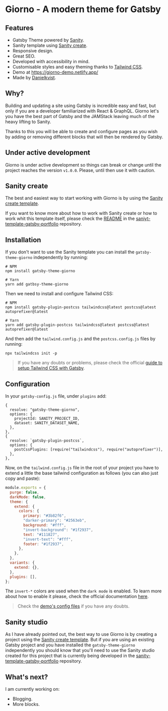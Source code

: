 # Giorno - A modern theme for Gatsby

## Features

- Gatsby Theme powered by [Sanity](https://www.sanity.io/).
- Sanity template using [Sanity create](https://www.sanity.io/create?template=danielkvist%2Fsanity-template-gatsby-portfolio).
- Responsive design.
- Great SEO.
- Developed with accessibility in mind.
- Customisable styles and easy theming thanks to [Tailwind CSS](https://tailwindcss.com/).
- Demo at https://giorno-demo.netlify.app/
- Made by [Danielkvist](https://dkvist.com/).

## Why?

Building and updating a site using Gatsby is incredible easy and fast, but only if you are a developer familiarized with React & GraphQL. Giorno let's you have the best part of Gatsby and the JAMStack leaving much of the heavy lifting to Sanity.

Thanks to this you will be able to create and configure pages as you wish by adding or removing different blocks that will then be rendered by Gatsby.

## Under active development

Giorno is under active development so things can break or change until the project reaches the version `v1.0.0`. Please, until then use it with caution.

## Sanity create

The best and easiest way to start working with Giorno is by using the [Sanity create template](https://www.sanity.io/create?template=danielkvist%2Fsanity-template-gatsby-portfolio).

If you want to know more about how to work with Sanity create or how to work whit this template itself, please check the [README](https://github.com/danielkvist/sanity-template-gatsby-portfolio#readme) in the [saniyt-template-gatsby-portfolio](https://github.com/danielkvist/sanity-template-gatsby-portfolio) repository.

## Installation

If you don't want to use the Sanity template you can install the `gatsby-theme-giorno` independently by running:

```shell
# NPM
npm install gatsby-theme-giorno

# Yarn
yarn add gatbsy-theme-giorno
```

Then we need to install and configure Tailwind CSS:

```shell
# NPM
npm install gatsby-plugin-postcss tailwindcss@latest postcss@latest autoprefixer@latest

# Yarn
yarn add gatsby-plugin-postcss tailwindcss@latest postcss@latest autoprefixer@latest
```

And then add the `tailwind.config.js` and the `postcss.config.js` files by running:

```shell
npx tailwindcss init -p
```

> If you have any doubts or problems, please check the official [guide to setup Tailwind CSS with Gatsby](https://tailwindcss.com/docs/guides/gatsby).

## Configuration

In your `gatsby-config.js` file, under `plugins` add:

```
{
  resolve: "gatsby-theme-giorno",
  options: {
    projectId: SANITY_PROJECT_ID,
    dataset: SANITY_DATASET_NAME,
  },
},
{
  resolve: `gatsby-plugin-postcss`,
  options: {
    postCssPlugins: [require("tailwindcss"), require("autoprefixer")],
  },
},
```

Now, on the `tailwind.config.js` file in the root of your project you have to extend a little the base tailwind configuration as follows (you can also just copy and paste):

```js
module.exports = {
  purge: false,
  darkMode: false,
  theme: {
    extend: {
      colors: {
        primary: "#3b82f6",
        "darker-primary": "#2563eb",
        background: "#fff",
        "invert-background": "#1f2937",
        text: "#111827",
        "invert-text": "#fff",
        footer: "#1f2937",
      },
    },
  },
  variants: {
    extend: {},
  },
  plugins: [],
};
```

The `invert-*` colors are used when the `dark mode` is enabled. To learn more about how to enable it please, check the official documentation [here](https://tailwindcss.com/docs/dark-mode#toggling-dark-mode-manually).

> Check the [demo's config files](https://github.com/danielkvist/gatsby-theme-giorno/tree/main/demo) if you have any doubts.

## Sanity studio

As I have already pointed out, the best way to use Giorno is by creating a project using the [Sanity create template](https://www.sanity.io/create?template=danielkvist%2Fsanity-template-gatsby-portfolio). But if you are using an existing Gatsby project and you have installed the `gatsby-theme-giorno` independently you should know that you'll need to use the Sanity studio created for this project that is currently being developed in the [sanity-template-gatsby-portfolio](https://github.com/danielkvist/sanity-template-gatsby-portfolio/tree/master/template/studio) repository.

## What's next?

I am currently working on:

- Blogging.
- More blocks.
